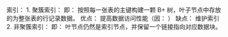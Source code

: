 索引：
    1. 聚簇索引：
        即： 按照每一张表的主键构建一颗 B+ 树，叶子节点中存放的为整张表的行记录数据。
        优点：
            提高数据访问性能（因： ）
        缺点：
            维护索引
    2. 非聚簇索引：
        即： 叶节点仍然是索引节点，并保留一个链接指向对应数据块。